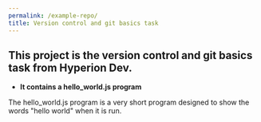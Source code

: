 ```yaml
---
permalink: /example-repo/
title: Version control and git basics task
---
```

## This project is the version control and git basics task from Hyperion Dev.
* **It contains a hello_world.js program**

The hello_world.js program is a very short program designed to show the words "hello world" when it is run.
